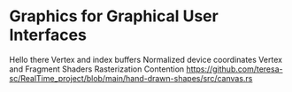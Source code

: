 # Graphics for Graphical User Interfaces
Hello there
Vertex and index buffers
Normalized device coordinates
Vertex and Fragment Shaders
Rasterization
Contention
https://github.com/teresa-sc/RealTime_project/blob/main/hand-drawn-shapes/src/canvas.rs
